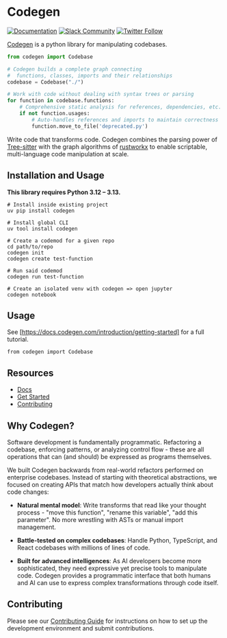 # Codegen

[![Documentation](https://img.shields.io/badge/docs-docs.codegen.com-blue)](https://docs.codegen.com)
[![Slack Community](https://img.shields.io/badge/slack-community-4A154B?logo=slack)](https://community.codegen.com)
[![Twitter Follow](https://img.shields.io/twitter/follow/codegen)](https://twitter.com/codegen)

[Codegen](https://docs.codegen.com) is a python library for manipulating codebases.


```python
from codegen import Codebase

# Codegen builds a complete graph connecting
#  functions, classes, imports and their relationships
codebase = Codebase("./")

# Work with code without dealing with syntax trees or parsing
for function in codebase.functions:
    # Comprehensive static analysis for references, dependencies, etc.
    if not function.usages:
        # Auto-handles references and imports to maintain correctness
        function.move_to_file('deprecated.py')
```

Write code that transforms code. Codegen combines the parsing power of [Tree-sitter](https://tree-sitter.github.io/tree-sitter/) with the graph algorithms of [rustworkx](https://github.com/Qiskit/rustworkx) to enable scriptable, multi-language code manipulation at scale.

## Installation and Usage
**This library requires Python 3.12 – 3.13.**
```
# Install inside existing project
uv pip install codegen

# Install global CLI
uv tool install codegen

# Create a codemod for a given repo
cd path/to/repo
codegen init
codegen create test-function

# Run said codemod
codegen run test-function

# Create an isolated venv with codegen => open jupyter
codegen notebook
```

## Usage

See [https://docs.codegen.com/introduction/getting-started] for a full tutorial.

```
from codegen import Codebase

```

## Resources

- [Docs](https://docs.codegen.com)
- [Get Started](https://docs.codegen.com/introduction/getting-started)
- [Contributing](CONTRIBUTING.md)


## Why Codegen?

Software development is fundamentally programmatic. Refactoring a codebase, enforcing patterns, or analyzing control flow - these are all operations that can (and should) be expressed as programs themselves.

We built Codegen backwards from real-world refactors performed on enterprise codebases. Instead of starting with theoretical abstractions, we focused on creating APIs that match how developers actually think about code changes:

- **Natural mental model**: Write transforms that read like your thought process - "move this function", "rename this variable", "add this parameter". No more wrestling with ASTs or manual import management.

- **Battle-tested on complex codebases**: Handle Python, TypeScript, and React codebases with millions of lines of code.

- **Built for advanced intelligences**: As AI developers become more sophisticated, they need expressive yet precise tools to manipulate code. Codegen provides a programmatic interface that both humans and AI can use to express complex transformations through code itself.

## Contributing

Please see our [Contributing Guide](CONTRIBUTING.md) for instructions on how to set up the development environment and submit contributions.
